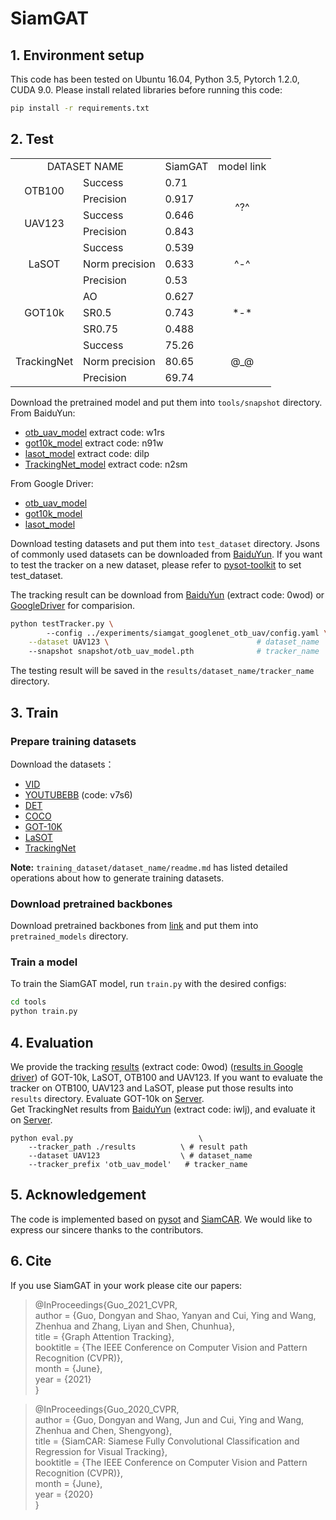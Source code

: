 # SiamGAT

## 1. Environment setup
This code has been tested on Ubuntu 16.04, Python 3.5, Pytorch 1.2.0, CUDA 9.0.
Please install related libraries before running this code: 
```bash
pip install -r requirements.txt
```

## 2. Test

<table>
    <tr>
        <td colspan="2" align=center> DATASET NAME</td>
        <td>SiamGAT</td>
        <td>model link</td>
    </tr>
    <tr>
        <td rowspan="2" align=center>OTB100</td>
        <td>Success</td>
        <td>0.71</td>
        <td rowspan="4" align=center>^?^</td>
    </tr>
    <tr>
        <td>Precision</td>
        <td>0.917</td>
    </tr>
    <tr>
        <td rowspan="2" align=center>UAV123</td>
        <td>Success</td>
        <td>0.646</td>
    </tr>
    <tr>
        <td>Precision</td>
        <td>0.843</td>
    </tr>
    <tr>
        <td rowspan="3" align=center>LaSOT</td>
        <td>Success</td>
        <td>0.539</td>
        <td rowspan="3" align=center>^-^</td>
    </tr>
    <tr>
        <td>Norm precision</td>
        <td>0.633</td>
    </tr>
    <tr>
        <td>Precision</td>
        <td>0.53</td>
    </tr>
    <tr>
        <td rowspan="3" align=center>GOT10k</td>
        <td>AO</td>
        <td>0.627</td>
        <td rowspan="3" align=center>*-*</td>
    </tr>
    <tr>
        <td>SR0.5</td>
        <td>0.743</td>
    </tr>
    <tr>
        <td>SR0.75</td>
        <td>0.488</td>
    </tr>
    <tr>
        <td rowspan="3" align=center>TrackingNet</td>
        <td>Success</td>
        <td>75.26</td>
        <td rowspan="3" align=center>@_@</td>
    </tr>
    <tr>
        <td>Norm precision</td>
        <td>80.65</td>
    </tr>
    <tr>
        <td>Precision</td>
        <td>69.74</td>
    </tr>
</table>

Download the pretrained model and put them into `tools/snapshot` directory.   
From BaiduYun:
* [otb_uav_model](https://pan.baidu.com/s/1nuK-gAX12K96CQpHbHr3tA) extract code: w1rs  
* [got10k_model](https://pan.baidu.com/s/1LcKRO4t3vqGs8r7Lb73lmA) extract code: n91w  
* [lasot_model](https://pan.baidu.com/s/17-pG-Mytg4sT330mhd584A) extract code: dilp  
* [TrackingNet_model](https://pan.baidu.com/s/1Zst1o1cg_zK9YqN3meJ7Bw) extract code: n2sm  
  
From Google Driver:
* [otb_uav_model](https://drive.google.com/file/d/1LKU6DuOzmLGJr-LYm4yXciJwIizbV_Zf/view?usp=sharing)
* [got10k_model](https://drive.google.com/file/d/1f0wZXMnzIOIWTTtL7D_Z7N42FAzY8sDi/view?usp=sharing)
* [lasot_model](https://drive.google.com/file/d/167ANy1557rcIsAjuH6_bSS_OFEvgG93s/view?usp=sharing)


Download testing datasets and put them into `test_dataset` directory. Jsons of commonly used datasets can be downloaded from [BaiduYun](https://pan.baidu.com/s/1js0Qhykqqur7_lNRtle1tA#list/path=%2F). If you want to test the tracker on a new dataset, please refer to [pysot-toolkit](https://github.com/StrangerZhang/pysot-toolkit) to set test_dataset.

The tracking result can be download from [BaiduYun](https://pan.baidu.com/s/1Ohit3C_hdy70x-JrdGUfeg) (extract code: 0wod) or [GoogleDriver](https://drive.google.com/file/d/1GBk_eKOMxo3rdTrmZYzDaG-Nc_j2Cdg6/view?usp=sharing) for comparision.

```bash 
python testTracker.py \    
        --config ../experiments/siamgat_googlenet_otb_uav/config.yaml \
	--dataset UAV123 \                                 # dataset_name
	--snapshot snapshot/otb_uav_model.pth              # tracker_name
```
The testing result will be saved in the `results/dataset_name/tracker_name` directory.

## 3. Train

### Prepare training datasets

Download the datasets：
* [VID](http://image-net.org/challenges/LSVRC/2017/)
* [YOUTUBEBB](https://pan.baidu.com/s/1gQKmi7o7HCw954JriLXYvg) (code: v7s6)
* [DET](http://image-net.org/challenges/LSVRC/2017/)
* [COCO](http://cocodataset.org)
* [GOT-10K](http://got-10k.aitestunion.com/downloads)
* [LaSOT](https://cis.temple.edu/lasot/)
* [TrackingNet](https://tracking-net.org/#downloads)

**Note:** `training_dataset/dataset_name/readme.md` has listed detailed operations about how to generate training datasets.

### Download pretrained backbones
Download pretrained backbones from [link](https://download.pytorch.org/models/inception_v3_google-1a9a5a14.pth) and put them into `pretrained_models` directory.

### Train a model
To train the SiamGAT model, run `train.py` with the desired configs:

```bash
cd tools
python train.py
```

## 4. Evaluation
We provide the tracking [results](https://pan.baidu.com/s/1Ohit3C_hdy70x-JrdGUfeg) (extract code: 0wod) ([results in Google driver](https://drive.google.com/file/d/1GBk_eKOMxo3rdTrmZYzDaG-Nc_j2Cdg6/view?usp=sharing)) of GOT-10k, LaSOT, OTB100 and UAV123. If you want to evaluate the tracker on OTB100, UAV123 and LaSOT, please put those results into  `results` directory. Evaluate GOT-10k on [Server](http://got-10k.aitestunion.com/).   
Get TrackingNet results from [BaiduYun](https://pan.baidu.com/s/1cJkTbhO73KaIfBzFHkonNg) (extract code: iwlj), and evaluate it on [Server](http://eval.tracking-net.org/).
```
python eval.py 	                          \
	--tracker_path ./results          \ # result path
	--dataset UAV123                  \ # dataset_name
	--tracker_prefix 'otb_uav_model'   # tracker_name
```

## 5. Acknowledgement
The code is implemented based on [pysot](https://github.com/STVIR/pysot) and [SiamCAR](https://github.com/ohhhyeahhh/SiamCAR). We would like to express our sincere thanks to the contributors.

## 6. Cite
If you use SiamGAT in your work please cite our papers:

> @InProceedings{Guo_2021_CVPR,  
  author = {Guo, Dongyan and Shao, Yanyan and Cui, Ying and Wang, Zhenhua and Zhang, Liyan and Shen, Chunhua},  
  title = {Graph Attention Tracking},  
  booktitle = {The IEEE Conference on Computer Vision and Pattern Recognition (CVPR)},  
  month = {June},  
  year = {2021}  
}

> @InProceedings{Guo_2020_CVPR,  
   author = {Guo, Dongyan and Wang, Jun and Cui, Ying and Wang, Zhenhua and Chen, Shengyong},  
   title = {SiamCAR: Siamese Fully Convolutional Classification and Regression for Visual Tracking},  
   booktitle = {The IEEE Conference on Computer Vision and Pattern Recognition (CVPR)},  
   month = {June},  
   year = {2020}  
}
